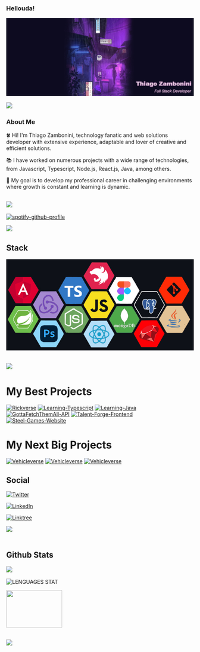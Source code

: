 ### Hellouda!


[![Thiago Zambonini Header](https://github.com/Remojs/Remojs/blob/master/gh-new-portrait.jpg)](https://www.linkedin.com/in/thiago-zambonini)

<img src="https://user-images.githubusercontent.com/73097560/115834477-dbab4500-a447-11eb-908a-139a6edaec5c.gif">

### About Me

🍀 Hi! I'm Thiago Zambonini, technology fanatic and web solutions developer with extensive experience, adaptable and lover of creative and efficient solutions.

📚 I have worked on numerous projects with a wide range of technologies, from Javascript, Typescript, Node.js, React.js, Java, among others.

🚀 My goal is to develop my professional career in challenging environments where growth is constant and learning is dynamic.

</br>
<img src="https://user-images.githubusercontent.com/73097560/115834477-dbab4500-a447-11eb-908a-139a6edaec5c.gif">

[![spotify-github-profile](https://spotify-github-profile.vercel.app/api/view?uid=i96sfl3hu99h82hjrdj07odja&cover_image=true&theme=novatorem&show_offline=true&background_color=0D1117&interchange=false&bar_color=7f5be3&bar_color_cover=false)](https://spotify-github-profile.vercel.app/api/view?uid=i96sfl3hu99h82hjrdj07odja&redirect=true)

<img src="https://user-images.githubusercontent.com/73097560/115834477-dbab4500-a447-11eb-908a-139a6edaec5c.gif">

## Stack

<p align=center ><img src="https://github.com/Remojs/Remojs/blob/master/Stack-2.png?raw=true" title="source: imgur.com" /></p>
</br>

<img src="https://user-images.githubusercontent.com/73097560/115834477-dbab4500-a447-11eb-908a-139a6edaec5c.gif">

# My Best Projects

<a href="https://github.com/Remojs/Rickverse-Frontend"><img width="278" src="https://denvercoder1-github-readme-stats.vercel.app/api/pin/?username=Remojs&repo=Rickverse-Frontend&theme=react&bg_color=0D1117&title_color=ad1ceb&hide_border=true&icon_color=CA59FF&show_icons=false" alt="Rickverse"></a>
<a href="https://github.com/Remojs/Learning-Typescript"><img width="278" src="https://denvercoder1-github-readme-stats.vercel.app/api/pin/?username=Remojs&repo=Learning-Typescript&theme=react&bg_color=0D1117&title_color=ad1ceb&hide_border=true&icon_color=CA59FF&show_icons=false" alt="Learning-Typescript"></a>
<a href="https://github.com/Remojs/Learning-Java"><img width="278" src="https://denvercoder1-github-readme-stats.vercel.app/api/pin/?username=Remojs&repo=Learning-Java&theme=react&bg_color=0D1117&title_color=ad1ceb&hide_border=true&icon_color=CA59FF&show_icons=false" alt="Learning-Java"></a>
<a href="https://github.com/Remojs/GottaFetchThemAll-API"><img width="278" src="https://denvercoder1-github-readme-stats.vercel.app/api/pin/?username=Remojs&repo=GottaFetchThemAll-API&theme=react&bg_color=0D1117&title_color=ad1ceb&hide_border=true&icon_color=CA59FF&show_icons=false" alt="GottaFetchThemAll-API"></a>
<a href="https://github.com/Remojs/Talent-Forge-Frontend"><img width="278" src="https://denvercoder1-github-readme-stats.vercel.app/api/pin/?username=Remojs&repo=Talent-Forge-Frontend&theme=react&bg_color=0D1117&title_color=ad1ceb&hide_border=true&icon_color=CA59FF&show_icons=false" alt="Talent-Forge-Frontend"></a>
<a href="https://github.com/Remojs/Steel-Games-Website"><img width="278" src="https://denvercoder1-github-readme-stats.vercel.app/api/pin/?username=Remojs&repo=Steel-Games-Website&theme=react&bg_color=0D1117&title_color=ad1ceb&hide_border=true&icon_color=CA59FF&show_icons=false" alt="Steel-Games-Website"></a>

# My Next Big Projects

<a href="https://github.com/Remojs/Vehicleverse-API"><img width="278" src="https://denvercoder1-github-readme-stats.vercel.app/api/pin/?username=Remojs&repo=Vehicleverse-API&theme=react&bg_color=0D1117&title_color=7f5be3&hide_border=true&icon_color=CA59FF&show_icons=false" alt="Vehicleverse"></a>
<a href="https://github.com/Remojs/RentO-Backend"><img width="278" src="https://denvercoder1-github-readme-stats.vercel.app/api/pin/?username=Remojs&repo=RentO-Backend&theme=react&bg_color=0D1117&title_color=7f5be3&hide_border=true&icon_color=CA59FF&show_icons=false" alt="Vehicleverse"></a>
<a href="https://github.com/Remojs/Taskify-Frontend"><img width="278" src="https://denvercoder1-github-readme-stats.vercel.app/api/pin/?username=Remojs&repo=Taskify-Frontend&theme=react&bg_color=0D1117&title_color=7f5be3&hide_border=true&icon_color=CA59FF&show_icons=false" alt="Vehicleverse"></a>

## Social

<p align=center> 
  
[![Twitter](https://img.shields.io/badge/twitter-@Remocodee-570182?style=for-the-badge&logo=twitter&logoColor=C858FD&labelColor=0D1117)](https://twitter.com/Remocodee)
  
[![LinkedIn](https://img.shields.io/badge/LinkedIn-Thiago_Zambonini-570182?style=for-the-badge&logo=linkedin&logoColor=C858FD&labelColor=0D1117)](https://www.linkedin.com/in/thiago-zambonini-2a279a239/)

[![Linktree](https://img.shields.io/badge/Linktree-Thiago_Zambonini-570182?style=for-the-badge&logo=linktree&logoColor=C858FD&labelColor=0D1117)](https://linktr.ee/thiagozambonini) 

</p>

<img src="https://user-images.githubusercontent.com/73097560/115834477-dbab4500-a447-11eb-908a-139a6edaec5c.gif">
</br>
</br>

## Github Stats

![]( https://github-readme-streak-stats.herokuapp.com?user=Remojs&theme=shadow-purple )

![LENGUAGES STAT]( https://github-readme-stats.vercel.app/api/top-langs?username=Remojs&theme=dark&show_icons=true&locale=en&layout=compact )

<img src="https://media.moddb.com/cache/images/downloads/1/35/34686/thumb_620x2000/v7cjyb.gif" height="100" width="150">

##

<img src="https://user-images.githubusercontent.com/73097560/115834477-dbab4500-a447-11eb-908a-139a6edaec5c.gif">


